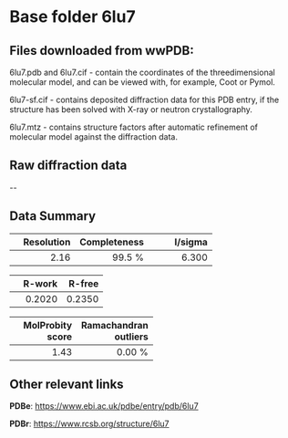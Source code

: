 # Base folder 6lu7

## Files downloaded from wwPDB:

6lu7.pdb and 6lu7.cif - contain the coordinates of the threedimensional molecular model, and can be viewed with, for example, Coot or Pymol.

6lu7-sf.cif - contains deposited diffraction data for this PDB entry, if the structure has been solved with X-ray or neutron crystallography.

6lu7.mtz - contains structure factors after automatic refinement of molecular model against the diffraction data.

## Raw diffraction data

--<br> 

## Data Summary
|   | Resolution | Completeness| I/sigma |
|---|-------------:|----------------:|--------------:|
|   |2.16|99.5  %|<img width=50/>6.300|

|   | **R-work**| **R-free**   
|---|-------------:|----------------:|           
||0.2020|0.2350|

|   |**MolProbity<br>score**| **Ramachandran<br>outliers** 
|---|-------------:|----------------:|
||1.43|0.00 %|

## Other relevant links 
**PDBe**:  https://www.ebi.ac.uk/pdbe/entry/pdb/6lu7
 
**PDBr**: https://www.rcsb.org/structure/6lu7 

